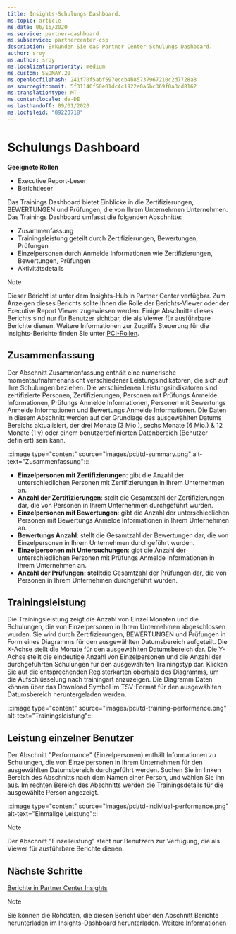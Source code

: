 ```yaml
---
title: Insights-Schulungs Dashboard.
ms.topic: article
ms.date: 06/16/2020
ms.service: partner-dashboard
ms.subservice: partnercenter-csp
description: Erkunden Sie das Partner Center-Schulungs Dashboard.
author: sroy
ms.author: sroy
ms.localizationpriority: medium
ms.custom: SEOMAY.20
ms.openlocfilehash: 241f70f5abf597eccb4b85737967210c2d7728a8
ms.sourcegitcommit: 5f31146f50e01dc4c1922e0a5bc369f0a3cd8162
ms.translationtype: MT
ms.contentlocale: de-DE
ms.lasthandoff: 09/01/2020
ms.locfileid: "89220718"
---
```

# <a name="trainings-dashboard"></a>Schulungs Dashboard

**Geeignete Rollen**
- Executive Report-Leser
- Berichtleser

Das Trainings Dashboard bietet Einblicke in die Zertifizierungen, BEWERTUNGEN und Prüfungen, die von Ihrem Unternehmen Unternehmen. Das Trainings Dashboard umfasst die folgenden Abschnitte:

- Zusammenfassung
- Trainingsleistung geteilt durch Zertifizierungen, Bewertungen, Prüfungen
- Einzelpersonen durch Anmelde Informationen wie Zertifizierungen, Bewertungen, Prüfungen
- Aktivitätsdetails

>[!NOTE] 
>Dieser Bericht ist unter dem Insights-Hub in Partner Center verfügbar. Zum Anzeigen dieses Berichts sollte Ihnen die Rolle der Berichts-Viewer oder der Executive Report Viewer zugewiesen werden. Einige Abschnitte dieses Berichts sind nur für Benutzer sichtbar, die als Viewer für ausführbare Berichte dienen. Weitere Informationen zur Zugriffs Steuerung für die Insights-Berichte finden Sie unter [PCI-Rollen](pci-roles.md).

## <a name="summary"></a>Zusammenfassung

Der Abschnitt Zusammenfassung enthält eine numerische momentaufnahmenansicht verschiedener Leistungsindikatoren, die sich auf Ihre Schulungen beziehen. Die verschiedenen Leistungsindikatoren sind zertifizierte Personen, Zertifizierungen, Personen mit Prüfungs Anmelde Informationen, Prüfungs Anmelde Informationen, Personen mit Bewertungs Anmelde Informationen und Bewertungs Anmelde Informationen. Die Daten in diesem Abschnitt werden auf der Grundlage des ausgewählten Datums Bereichs aktualisiert, der drei Monate (3 Mio.), sechs Monate (6 Mio.) & 12 Monate (1 y) oder einem benutzerdefinierten Datenbereich (Benutzer definiert) sein kann. 

:::image type="content" source="images/pci/td-summary.png" alt-text="Zusammenfassung":::

- **Einzelpersonen mit Zertifizierungen**: gibt die Anzahl der unterschiedlichen Personen mit Zertifizierungen in Ihrem Unternehmen an.
- **Anzahl der Zertifizierungen**: stellt die Gesamtzahl der Zertifizierungen dar, die von Personen in Ihrem Unternehmen durchgeführt wurden.
- **Einzelpersonen mit Bewertungen**: gibt die Anzahl der unterschiedlichen Personen mit Bewertungs Anmelde Informationen in Ihrem Unternehmen an. 
- **Bewertungs Anzahl**: stellt die Gesamtzahl der Bewertungen dar, die von Einzelpersonen in Ihrem Unternehmen durchgeführt wurden.
- **Einzelpersonen mit Untersuchungen**: gibt die Anzahl der unterschiedlichen Personen mit Prüfungs Anmelde Informationen in Ihrem Unternehmen an. 
- **Anzahl der Prüfungen: stellt**die Gesamtzahl der Prüfungen dar, die von Personen in Ihrem Unternehmen durchgeführt wurden.

## <a name="training-performance"></a>Trainingsleistung

Die Trainingsleistung zeigt die Anzahl von Einzel Monaten und die Schulungen, die von Einzelpersonen in Ihrem Unternehmen abgeschlossen wurden. Sie wird durch Zertifizierungen, BEWERTUNGEN und Prüfungen in Form eines Diagramms für den ausgewählten Datumsbereich aufgeteilt. Die X-Achse stellt die Monate für den ausgewählten Datumsbereich dar. Die Y-Achse stellt die eindeutige Anzahl von Einzelpersonen und die Anzahl der durchgeführten Schulungen für den ausgewählten Trainingstyp dar. Klicken Sie auf die entsprechenden Registerkarten oberhalb des Diagramms, um die Aufschlüsselung nach trainingart anzuzeigen. Die Diagramm Daten können über das Download Symbol im TSV-Format für den ausgewählten Datumsbereich heruntergeladen werden.

:::image type="content" source="images/pci/td-training-performance.png" alt-text="Trainingsleistung":::

## <a name="individuals-performance"></a>Leistung einzelner Benutzer

Der Abschnitt "Performance" (Einzelpersonen) enthält Informationen zu Schulungen, die von Einzelpersonen in Ihrem Unternehmen für den ausgewählten Datumsbereich durchgeführt werden. Suchen Sie im linken Bereich des Abschnitts nach dem Namen einer Person, und wählen Sie ihn aus. Im rechten Bereich des Abschnitts werden die Trainingsdetails für die ausgewählte Person angezeigt.

:::image type="content" source="images/pci/td-indiviual-performance.png" alt-text="Einmalige Leistung":::

>[!NOTE] 
> Der Abschnitt "Einzelleistung" steht nur Benutzern zur Verfügung, die als Viewer für ausführbare Berichte dienen. 

## <a name="next-steps"></a>Nächste Schritte

[Berichte in Partner Center Insights](partner-center-insights.md)

>[!NOTE] 
> Sie können die Rohdaten, die diesen Bericht über den Abschnitt Berichte herunterladen im Insights-Dashboard herunterladen. [Weitere Informationen](pci-download-reports.md)
